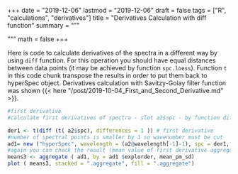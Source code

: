 +++
date = "2019-12-06"
lastmod = "2019-12-06"
draft = false
tags = ["R", "calculations", "derivatives"]
title = "Derivatives Calculation with diff function"
summary = """

"""
math = false
+++

Here is code to calculate derivatives of the spectra in a different way by using `diff` function. For this operation you should have equal distances between data points (it may be achieved by function `spc.loess`). Function `t` in this code chunk transpose the results in order to put them back to hyperSpec object. Derivatives calculation with Savitzy-Golay filter function was shown {{< here "/post/2019-10-04_First_and_Second_Derivative.md" >}}.

```r
#first derivative
#calculate first derivatives of spectra - slot a2$spc - by function diff

der1 <- t(diff (t( a2$spc), differences = 1 )) # first derivative
#number of spectral points is smaller by 1 so wavenumber must be cut
ad1= new ("hyperSpec", wavelength = (a2@wavelength[-1]-1), spc = der1, data=d1 )
#again you can check the result (mean value of first derivative aggregated over variable explorder)
means3 <- aggregate ( ad1, by = ad1 $explorder, mean_pm_sd)
plot ( means3, stacked = ".aggregate", fill = ".aggregate")

```

